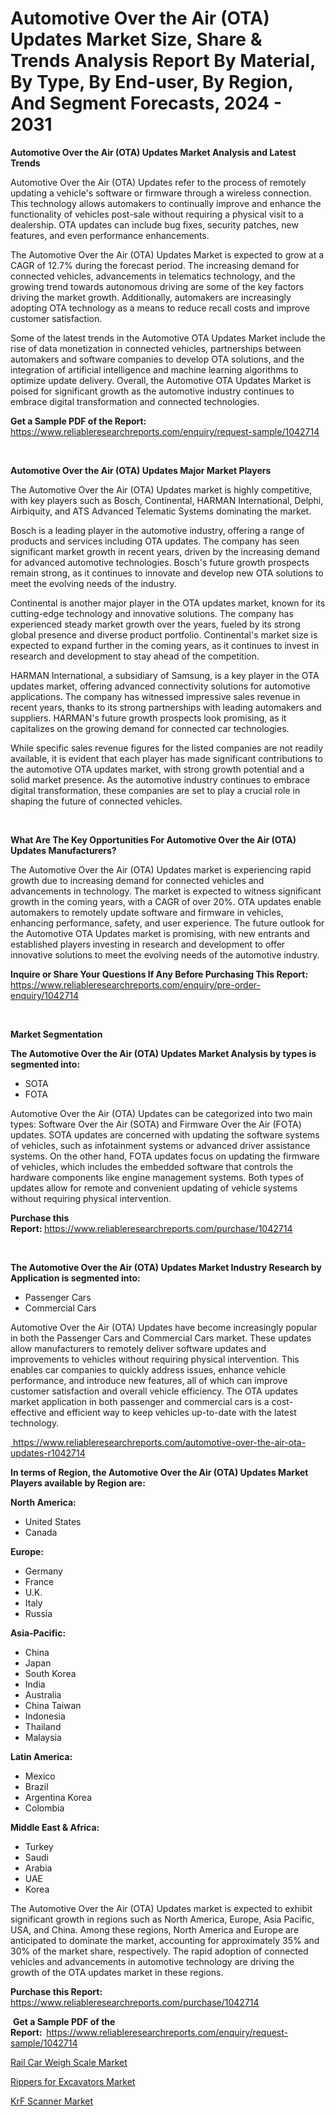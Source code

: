 <p><h1>Automotive Over the Air (OTA) Updates Market Size, Share & Trends Analysis Report By Material, By Type, By End-user, By Region, And Segment Forecasts, 2024 - 2031</h1></p><p><strong>Automotive Over the Air (OTA) Updates Market Analysis and Latest Trends</strong></p>
<p><p>Automotive Over the Air (OTA) Updates refer to the process of remotely updating a vehicle's software or firmware through a wireless connection. This technology allows automakers to continually improve and enhance the functionality of vehicles post-sale without requiring a physical visit to a dealership. OTA updates can include bug fixes, security patches, new features, and even performance enhancements.</p><p>The Automotive Over the Air (OTA) Updates Market is expected to grow at a CAGR of 12.7% during the forecast period. The increasing demand for connected vehicles, advancements in telematics technology, and the growing trend towards autonomous driving are some of the key factors driving the market growth. Additionally, automakers are increasingly adopting OTA technology as a means to reduce recall costs and improve customer satisfaction.</p><p>Some of the latest trends in the Automotive OTA Updates Market include the rise of data monetization in connected vehicles, partnerships between automakers and software companies to develop OTA solutions, and the integration of artificial intelligence and machine learning algorithms to optimize update delivery. Overall, the Automotive OTA Updates Market is poised for significant growth as the automotive industry continues to embrace digital transformation and connected technologies.</p></p>
<p><strong>Get a Sample PDF of the Report:&nbsp;</strong> <a href="https://www.reliableresearchreports.com/enquiry/request-sample/1042714">https://www.reliableresearchreports.com/enquiry/request-sample/1042714</a></p>
<p>&nbsp;</p>
<p><strong>Automotive Over the Air (OTA) Updates Major Market Players</strong></p>
<p><p>The Automotive Over the Air (OTA) Updates market is highly competitive, with key players such as Bosch, Continental, HARMAN International, Delphi, Airbiquity, and ATS Advanced Telematic Systems dominating the market.</p><p>Bosch is a leading player in the automotive industry, offering a range of products and services including OTA updates. The company has seen significant market growth in recent years, driven by the increasing demand for advanced automotive technologies. Bosch's future growth prospects remain strong, as it continues to innovate and develop new OTA solutions to meet the evolving needs of the industry.</p><p>Continental is another major player in the OTA updates market, known for its cutting-edge technology and innovative solutions. The company has experienced steady market growth over the years, fueled by its strong global presence and diverse product portfolio. Continental's market size is expected to expand further in the coming years, as it continues to invest in research and development to stay ahead of the competition.</p><p>HARMAN International, a subsidiary of Samsung, is a key player in the OTA updates market, offering advanced connectivity solutions for automotive applications. The company has witnessed impressive sales revenue in recent years, thanks to its strong partnerships with leading automakers and suppliers. HARMAN's future growth prospects look promising, as it capitalizes on the growing demand for connected car technologies.</p><p>While specific sales revenue figures for the listed companies are not readily available, it is evident that each player has made significant contributions to the automotive OTA updates market, with strong growth potential and a solid market presence. As the automotive industry continues to embrace digital transformation, these companies are set to play a crucial role in shaping the future of connected vehicles.</p></p>
<p>&nbsp;</p>
<p><strong>What Are The Key Opportunities For Automotive Over the Air (OTA) Updates Manufacturers?</strong></p>
<p><p>The Automotive Over the Air (OTA) Updates market is experiencing rapid growth due to increasing demand for connected vehicles and advancements in technology. The market is expected to witness significant growth in the coming years, with a CAGR of over 20%. OTA updates enable automakers to remotely update software and firmware in vehicles, enhancing performance, safety, and user experience. The future outlook for the Automotive OTA Updates market is promising, with new entrants and established players investing in research and development to offer innovative solutions to meet the evolving needs of the automotive industry.</p></p>
<p><strong>Inquire or Share Your Questions If Any Before Purchasing This Report:</strong> <a href="https://www.reliableresearchreports.com/enquiry/pre-order-enquiry/1042714">https://www.reliableresearchreports.com/enquiry/pre-order-enquiry/1042714</a></p>
<p>&nbsp;</p>
<p><strong>Market Segmentation</strong></p>
<p><strong>The Automotive Over the Air (OTA) Updates Market Analysis by types is segmented into:</strong></p>
<p><ul><li>SOTA</li><li>FOTA</li></ul></p>
<p><p>Automotive Over the Air (OTA) Updates can be categorized into two main types: Software Over the Air (SOTA) and Firmware Over the Air (FOTA) updates. SOTA updates are concerned with updating the software systems of vehicles, such as infotainment systems or advanced driver assistance systems. On the other hand, FOTA updates focus on updating the firmware of vehicles, which includes the embedded software that controls the hardware components like engine management systems. Both types of updates allow for remote and convenient updating of vehicle systems without requiring physical intervention.</p></p>
<p><strong>Purchase this Report:&nbsp;</strong><a href="https://www.reliableresearchreports.com/purchase/1042714">https://www.reliableresearchreports.com/purchase/1042714</a></p>
<p>&nbsp;</p>
<p><strong>The Automotive Over the Air (OTA) Updates Market Industry Research by Application is segmented into:</strong></p>
<p><ul><li>Passenger Cars</li><li>Commercial Cars</li></ul></p>
<p><p>Automotive Over the Air (OTA) Updates have become increasingly popular in both the Passenger Cars and Commercial Cars market. These updates allow manufacturers to remotely deliver software updates and improvements to vehicles without requiring physical intervention. This enables car companies to quickly address issues, enhance vehicle performance, and introduce new features, all of which can improve customer satisfaction and overall vehicle efficiency. The OTA updates market application in both passenger and commercial cars is a cost-effective and efficient way to keep vehicles up-to-date with the latest technology.</p></p>
<p><a href="https://www.reliableresearchreports.com/automotive-over-the-air-ota-updates-r1042714">&nbsp;https://www.reliableresearchreports.com/automotive-over-the-air-ota-updates-r1042714</a></p>
<p><strong>In terms of Region, the Automotive Over the Air (OTA) Updates Market Players available by Region are:</strong></p>
<p>
    <p> <strong> North America: </strong>
        <ul>
            <li>United States</li>
            <li>Canada</li>
        </ul>
        </p> 
    <p> <strong> Europe: </strong>
        <ul>
            <li>Germany</li>
            <li>France</li>
            <li>U.K.</li>
            <li>Italy</li>
            <li>Russia</li>
        </ul>
        </p> 
    <p> <strong> Asia-Pacific: </strong>
        <ul>
            <li>China</li>
            <li>Japan</li>
            <li>South Korea</li>
            <li>India</li>
            <li>Australia</li>
            <li>China Taiwan</li>
            <li>Indonesia</li>
            <li>Thailand</li>
            <li>Malaysia</li>
        </ul>
        </p> 
    <p> <strong> Latin America: </strong>
        <ul>
            <li>Mexico</li>
            <li>Brazil</li>
            <li>Argentina Korea</li>
            <li>Colombia</li>
        </ul>
        </p> 
    <p> <strong> Middle East & Africa: </strong>
        <ul>
            <li>Turkey</li>
            <li>Saudi</li>
            <li>Arabia</li>
            <li>UAE</li>
            <li>Korea</li>
        </ul>
    </p>
    </p>
<p><p>The Automotive Over the Air (OTA) Updates market is expected to exhibit significant growth in regions such as North America, Europe, Asia Pacific, USA, and China. Among these regions, North America and Europe are anticipated to dominate the market, accounting for approximately 35% and 30% of the market share, respectively. The rapid adoption of connected vehicles and advancements in automotive technology are driving the growth of the OTA updates market in these regions.</p></p>
<p><strong>Purchase this Report: </strong><a href="https://www.reliableresearchreports.com/purchase/1042714">https://www.reliableresearchreports.com/purchase/1042714</a></p>
<p>&nbsp;<strong>Get a Sample PDF of the Report:&nbsp;&nbsp;</strong><a href="https://www.reliableresearchreports.com/enquiry/request-sample/1042714">https://www.reliableresearchreports.com/enquiry/request-sample/1042714</a></p>
<p><strong></strong></p>
<p><p><a href="https://www.linkedin.com/pulse/rail-car-weigh-scale-market-outlook-industry-overview-forecast-dqr1e?trackingId=JyJRvz0fPYEH2XapHX8O6Q%3D%3D">Rail Car Weigh Scale Market</a></p><p><a href="https://www.linkedin.com/pulse/rippers-excavators-market-comprehensive-assessment-type-application-erjoe?trackingId=TJPe5CGKqQmVBtCSnZaraw%3D%3D">Rippers for Excavators Market</a></p><p><a href="https://www.linkedin.com/pulse/krf-scanner-market-analysis-its-cagr-segmentation-global-industry-wezwe?trackingId=TswG3XItb2xDGmUnya2exg%3D%3D">KrF Scanner Market</a></p></p>